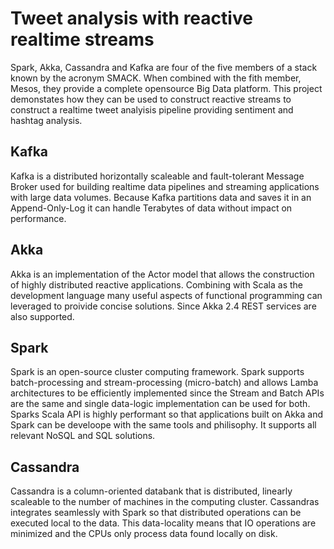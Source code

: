 # Tweet analysis with reactive realtime streams  
Spark, Akka, Cassandra and Kafka are four of the five members of a stack known by the acronym SMACK. When combined with the fith member, Mesos, they provide a complete opensource Big Data platform. This project demonstates how they can be used to construct reactive streams to construct a realtime tweet analyisis pipeline providing sentiment and hashtag analysis.

## Kafka
Kafka is a distributed horizontally scaleable and fault-tolerant Message Broker used for building realtime data pipelines and streaming applications with large data volumes. Because Kafka partitions data and saves it in an Append-Only-Log it can handle Terabytes of data without impact on performance.

## Akka
Akka is an implementation of the Actor model that allows the construction of highly distributed reactive applications. Combining with Scala as the development language many useful aspects of functional programming can leveraged to proivide concise solutions. Since Akka 2.4 REST services are also supported.

## Spark
Spark is an open-source cluster computing framework. Spark supports batch-processing and stream-processing (micro-batch) and allows Lamba architectures to be efficiently implemented since the Stream and Batch APIs are the same and single data-logic implementation can be used for both. Sparks Scala API is highly performant so that applications built on Akka and Spark can be develoope with the same tools and philisophy. It supports all relevant NoSQL and SQL solutions. 

## Cassandra
Cassandra is a column-oriented databank that is distributed, linearly scaleable to the number of machines in the computing cluster. Cassandras integrates seamlessly with Spark so that distributed operations can be executed local to the data. This data-locality means that IO operations are minimized and the CPUs only process data found locally on disk. 
